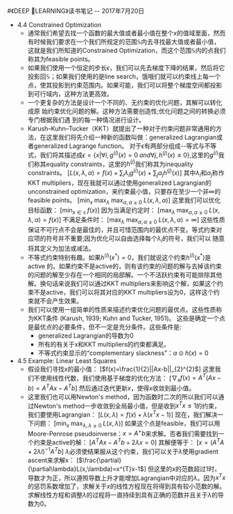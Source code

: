 #《DEEP LEARNING》读书笔记 -- 2017年7月20日
* 4.4 Constrained Optimization
    * 通常我们希望去找一个函数的最大值或者最小值在整个$x$的值域里面，然而有时候我们要求在一个我们所规定的范围$\mathbb{S}$内去寻找最大值或者最小值，这就是我们所知道的Constrained Optimization，而这个范围$\mathbb{S}$内的点我们称其为feasible points。
    * 如果我们使用一个恒定的步长$\epsilon$，我们可以先去梯度下降的结果，然后将它投影回$\mathbb{S}$；如果我们使用的是line search，饿哦们就可以约束线上每一个点，使其投影到约束范围内。如果可能，我们可以将整个梯度空间都投影到可行域内，这种方法更高效。
    * 一个更复杂的方法是设计一个不同的、无约束的优化问题，其解可以转化成原 始约束优化问题的解。这种方法需要创造性;优化问题之间的转换必须专门根据我们遇 到的每一种情况进行设计。
    * Karush–Kuhn–Tucker（KKT）就提出了一种对于约束问题非常通用的方法，在这里我们将先介绍一种新的函数叫做：generalized Lagrangian或者generalized Lagrange function。
        对于$\epsilon$有两部分组成--等式与不等式，我们将其描述成$\epsilon=\lbrace x|\forall i,g^{(i)}(x)=0\;and\forall j,h^{(j)}(x)\leq0\rbrace$,这里的$g^{(i)}$我们称其equality constraints，这里的$h^{(j)}$我们称其为inequality constraints。
        [$L(x,\lambda,\alpha)=f(x)+\sum_{i}\lambda_{i}g^{(i)}(x)+\sum_{j}\alpha_{j}h^{(j)}(x)$]
            其中$\lambda_{i}$和$\alpha_{j}$称作KKT multipliers，现在我就可以通过使用generalized Lagrangian的unconstrained optimization，来约束最小值，只要存在至少一个非$\infty$的feasible points。
        [$\mathrm{min}_{x}\;\mathrm{max}_{\lambda}\;\mathrm{max}_{\alpha,\alpha \geq 0}\;L(x,\lambda,\alpha)$]
        这里我们可以优化目标函数：
        [$\mathrm{min}_{x\in\mathbb{s}}\;f(x)$]
        因为当满足约定时：
        [$\mathrm{max}_{\lambda}\;\mathrm{max}_{\alpha,\alpha \geq 0}\;L(x,\lambda,\alpha)=f(x)$]
        不满足条件时：
        [$\mathrm{max}_{\lambda}\;\mathrm{max}_{\alpha,\alpha \geq 0}\;L(x,\lambda,\alpha)=\infty$]
        这些性质保证不可行点不会是最佳的，并且可惜范围内的最优点不变。等式约束对应项的符号并不重要;因为优化可以自由选择每个$\lambda_{i}$的符号，我们可以 随意将其定义为加法或减法。
    * 不等式约束特别有趣。如果$h^{(i)}(x^{*})=0$，我们就说这个约束$h^{(i)}(x^{*})$是active 的。如果约束不是active的，则有该约束的问题的解与去掉该约束的问题的解至少存在一个相同的局部解。一个不活跃约束有可能排除其他解。换句话来说我们可以通过KKT multipliers来影响这个解，如果这个约束不是active，我们可以将其对应的KKT multipliers设为0，这样这个约束就不会产生效果。
    * 我们可以使用一组简单的性质来描述约束优化问题的最优点。这些性质称为KKT条件 (Karush, 1939; Kuhn and Tucker, 1951)。 这些是确定一个点是最优点的必要条件，但不一定是充分条件。这些条件是:
        * generalized Lagrangian的导数为0
        * 所有的有关于x和KKT multipliers的约束都满足。
        * 不等式约束显示的“complementary slackness”：$\alpha \odot h(x)=0$
* 4.5 Example: Linear Least Squares
    * 假设我们寻找x的最小值：
        [$f(x)=\frac{1}{2}||Ax-b||_{2}^{2}$]
        这里我们不使用线性代数，我们使用基于梯度的优化方法：
        [$\nabla_{x}f(x)=A^{T}(Ax-b)=A^{T}Ax-A^{T}b$]
        然后通过迭代更新$x$，使得$x$收敛到最小值。
    * 这里我们也可以用Newton's method，因为函数时二次的所以我们可以通过Newton's method一步收敛到全局最小值，但是收到$x^{T}x \leq 1$的约束，我们要使用Lagrangian：
        [$L(x,\lambda)=f(x)+\lambda(x^{T}x-1)$]
        现在，我们解决一下问题：
        [$\mathrm{min}_{x}\;\mathrm{max}_{\lambda,\lambda \geq 0}\;L(x,\lambda)$]
        如果这个点是feasible，我们可以用Moore-Penrose pseudoinverse：$x=A^{+}b$来求解。否者我们需要找到一个约束是active的解：
        [$A^{T}Ax-A^{T}b+2\lambda x=0$]
        其解便等于：
        [$x=(A^{T}A+2\lambda I)^{-1}A^{T}b$]
        $\lambda$必须使结果服从这个约束，我们可以关于$\lambda$使用gradient ascent来求解x：
        [$\frac{\partial}{\partial\lambda}L(x,\lambda)=x^{T}x-1$]
        但这里的x的范数超过1时，导数才为正，所以遵照导数上升才能增加Lagrangian中对应的$\lambda$。因为$x^{T}x$的惩罚系数增加了，求解关于$x$的线性方程现在将得到具有较小范数的解。求解线性方程和调整$\lambda$的过程将一直持续到具有正确的范数并且关于$\lambda$的导数为0。








